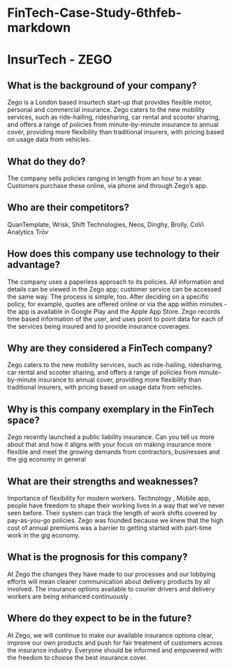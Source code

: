 # FinTech-Case-Study-6thfeb-markdown
# InsurTech - ZEGO






## What is the background of your company? 
Zego is a London based insurtech start-up that provides flexible motor, personal and commercial insurance.
 Zego caters to the new mobility services, such as ride-hailing, ridesharing, car rental and scooter sharing, and offers a range of policies from minute-by-minute insurance to annual cover, providing more flexibility than traditional insurers, with pricing based on usage data from vehicles.


## What do they do? 
The company sells policies ranging in length from an hour to a year. Customers purchase these online, via phone and through Zego’s app.



## Who are their competitors?
QuanTemplate, Wrisk, Shift Technologies, Neos, Dinghy, Brolly, CoVi Analytics Trōv


## How does this company use technology to their advantage? 
The company uses a paperless approach to its policies. All information and details can be viewed in the Zego app; customer service can be accessed the same way. 
The process is simple, too. After deciding on a specific policy, for example, quotes are offered online or via the app within minutes - the app is available in Google Play and the Apple App Store. 
Zego records time based  information of the user, and uses point to point data for each of the services being insured and to provide insurance coverages. 




## Why are they considered a FinTech company?
Zego caters to the new mobility services, such as ride-hailing, ridesharing, car rental and scooter sharing, and offers a range of policies from minute-by-minute insurance to annual cover, providing more flexibility than traditional insurers, with pricing based on usage data from vehicles.


## Why is this company exemplary in the FinTech space?
Zego recently launched a public liability insurance. Can you tell us more about that and how it aligns with your focus on making insurance more flexible and meet the growing demands from contractors, businesses and the gig economy in general


## What are their strengths and weaknesses?
Importance of flexibility for modern workers. Technology , Mobile app, people have freedom to shape their working lives in a way that we’ve never seen before.
Their system can track the length of work shifts covered by pay-as-you-go policies.  Zego was founded because we knew that the high cost of annual premiums was a barrier to getting started with part-time work in the gig economy.


## What is the prognosis for this company? 
At Zego the changes they have made to our processes and our lobbying efforts will mean clearer communication about delivery products by all involved. The insurance options available to courier drivers and delivery workers are being enhanced continuously . 


## Where do they expect to be in the future?
At Zego, we will continue to make our available insurance options clear, improve our own products and push for fair treatment of customers across the insurance industry. Everyone should be informed and empowered with the freedom to choose the best insurance cover.





